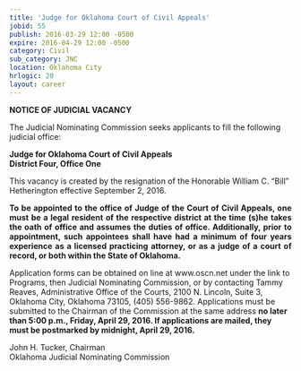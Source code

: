 ```yaml
---
title: 'Judge for Oklahoma Court of Civil Appeals'
jobid: 55
publish: 2016-03-29 12:00 -0500
expire: 2016-04-29 12:00 -0500
category: Civil
sub_category: JNC
location: Oklahoma City
hrlogic: 20
layout: career
---
```

<div class="vacant">
<div class="rup-head">
<p class="centerText"><b>NOTICE OF JUDICIAL VACANCY</b></p>

<p>The Judicial Nominating Commission seeks applicants to fill the following judicial office:</p>
<p class="centerText">
<strong>Judge for Oklahoma Court of Civil Appeals</strong><br>
<strong>District Four, Office One</strong></p>
</div>
<div class="rup-body">
<p>This vacancy is created by the resignation of the Honorable William C. “Bill” Hetherington effective September 2, 2016.</p>
<p class="innervacant" style="text-align: justify;">
<strong>
To be appointed to the office of Judge of the Court of Civil Appeals, one must be a legal resident of the respective district at the time (s)he takes the oath of office and assumes the duties of office.  Additionally, prior to appointment, such appointees shall have had a minimum of four years experience as a licensed practicing attorney, or as a judge of a court of record, or both within the State of Oklahoma.
</strong>
</p>
<p>Application forms can be obtained on line at www.oscn.net  under the link to Programs, then Judicial Nominating Commission, or by contacting Tammy Reaves, Administrative Office of the Courts, 2100 N. Lincoln, Suite 3, Oklahoma City, Oklahoma  73105, (405) 556-9862.   Applications must be submitted to the Chairman of the Commission at the same address 
<strong>no later than 5:00 p.m., Friday, April 29, 2016.  If applications are mailed, they must be postmarked by midnight, April 29, 2016.</strong></p>
<p class="centerText">John H. Tucker, Chairman<br>
Oklahoma Judicial Nominating Commission</p>
</div>
</div>